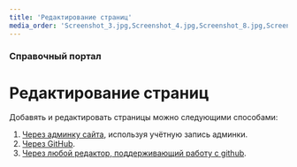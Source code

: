 ```yaml
---
title: 'Редактирование страниц'
media_order: 'Screenshot_3.jpg,Screenshot_4.jpg,Screenshot_8.jpg,Screenshot_9.jpg,Screenshot_10.jpg,Screenshot_11.jpg,Screenshot_12.jpg,create_dir.gif'
---
```


### Справочный портал

# Редактирование страниц

Добавять и редактировать страницы можно следующими способами:
1. [Через админку сайта](via-account), используя учётную запись админки.
2. [Через GitHub](via-github).
3. [Через любой редактор, поддерживающий работу с github](cherez-redaktor-s-podderzhkoi-github).


